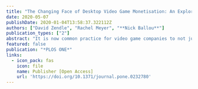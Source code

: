 ```yaml
---
title: "The Changing Face of Desktop Video Game Monetisation: An Exploration of Trends in Loot Boxes, Pay to Win, and Cosmetic Microtransactions in the Most-Played Steam Games of 2010-2019"
date: 2020-05-07
publishDate: 2020-01-04T13:58:37.322112Z
authors: ["David Zendle", "Rachel Meyer", "**Nick Ballou**"]
publication_types: ["2"]
abstract: "It is now common practice for video game companies to not just sell copies of games themselves, but to also sell in-game bonuses or items for a small real-world fee. These purchases may be purely aesthetic (cosmetic microtransactions); confer in-game advantages (pay to win microtransactions), or contain randomised contents of uncertain value (loot boxes).The growth of microtransactions has attracted substantial interest from both gamers, academics, and policymakers. However, it is not clear either how prevalent these features are in desktop games, or when any growth in prevalence occurred.In order to address this, we analysed the play history of the 463 most-played Steam desktop games from 2010 to 2019. Results of exploratory joinpoint analyses suggested that cosmetic microtransactions and loot boxes experienced rapid growth during 2012-2014, leading to high levels of prevalence by April 2019: 71.28% of the sample played games with loot boxes at this point, and 85.89% played games with cosmetic microtransactions. By contrast, pay to win microtransactions did not appear to experience similar growth in desktop games during the period, rising gradually to a prevalence of 17.38% by November 2015, at which point growth decelerated significantly (p<0.001) to the point where it was not significantly different from zero (p=0.32)."
featured: false
publication: "*PLOS ONE*"
links:
  - icon_pack: fas
    icon: file
    name: Publisher [Open Access]
    url: 'https://doi.org/10.1371/journal.pone.0232780'
---
```


